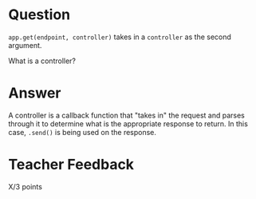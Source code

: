 # Question

`app.get(endpoint, controller)` takes in a `controller` as the second argument.

What is a controller?

# Answer
A controller is a callback function that "takes in" the request and parses through it to determine what is the appropriate response to return. In this case, `.send()` is being used on the response. 

# Teacher Feedback

X/3 points